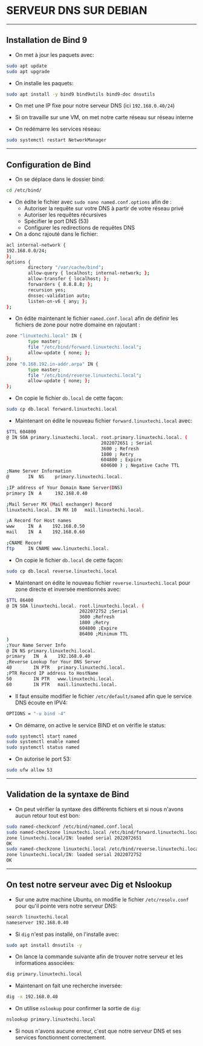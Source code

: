 # SERVEUR DNS SUR DEBIAN

-----------------------------------------------------------------------

## Installation de Bind 9

- On met à jour les paquets avec:
```bash
sudo apt update 
sudo apt upgrade
```

- On installe les paquets:
```bash
sudo apt install -y bind9 bind9utils bind9-doc dnsutils
```

- On met une IP fixe pour notre serveur DNS (ici `192.168.0.40/24`)

- Si on travaille sur une VM, on met notre carte réseau sur réseau interne

- On redémarre les services réseau:
```bash
sudo systemctl restart NetworkManager
```

-----------------------------------------------------------------------

## Configuration de Bind

- On se déplace dans le dossier bind:
```bash
cd /etc/bind/
```

- On édite le fichier avec `sudo nano named.conf.options` afin de :
    * Autoriser la requête sur votre DNS à partir de votre réseau privé
    * Autoriser les requêtes récursives
    * Spécifier le port DNS (53)
    * Configurer les redirections de requêtes DNS
- On a donc rajouté dans le fichier:
```bash
acl internal-network {
192.168.0.0/24;
};
options {
        directory "/var/cache/bind";
        allow-query { localhost; internal-network; };
        allow-transfer { localhost; };
        forwarders { 8.8.8.8; };
        recursion yes;
        dnssec-validation auto;
        listen-on-v6 { any; };
};
```

- On édite maintenant le fichier `named.conf.local` afin de définir les fichiers de zone pour notre domaine en rajoutant :
```bash
zone "linuxtechi.local" IN {
        type master;
        file "/etc/bind/forward.linuxtechi.local";
        allow-update { none; };
};
zone "0.168.192.in-addr.arpa" IN {
        type master;
        file "/etc/bind/reverse.linuxtechi.local";
        allow-update { none; };
};
```

- On copie le fichier `db.local` de cette façon:
```bash
sudo cp db.local forward.linuxtechi.local
```

- Maintenant on édite le nouveau fichier `forward.linuxtechi.local` avec:
```bash
$TTL 604800
@ IN SOA primary.linuxtechi.local. root.primary.linuxtechi.local. (
                                   2022072651 ; Serial
                                   3600 ; Refresh
                                   1800 ; Retry
                                   604800 ; Expire
                                   604600 ) ; Negative Cache TTL
;Name Server Information
@       IN  NS    primary.linuxtechi.local.

;IP address of Your Domain Name Server(DNS)
primary IN  A     192.168.0.40

;Mail Server MX (Mail exchanger) Record
linuxtechi.local. IN MX 10   mail.linuxtechi.local.

;A Record for Host names
www     IN  A    192.168.0.50
mail    IN  A    192.168.0.60

;CNAME Record
ftp     IN CNAME www.linuxtechi.local.
```

- On copie le fichier `db.local` de cette façon:
```bash
sudo cp db.local reverse.linuxtechi.local
```

- Maintenant on édite le nouveau fichier `reverse.linuxtechi.local` pour zone directe et inversée mentionnés avec:
```bash
$TTL 86400
@ IN SOA linuxtechi.local. root.linuxtechi.local. (
                           2022072752 ;Serial
                           3600 ;Refresh
                           1800 ;Retry
                           604800 ;Expire
                           86400 ;Minimum TTL
)
;Your Name Server Info
@ IN NS primary.linuxtechi.local.
primary   IN  A    192.168.0.40
;Reverse Lookup for Your DNS Server
40        IN PTR   primary.linuxtechi.local.
;PTR Record IP address to HostName
50        IN PTR   www.linuxtechi.local.
60        IN PTR   mail.linuxtechi.local.
```

- Il faut ensuite modifier le fichier `/etc/default/named` afin que le service DNS écoute en IPV4:
```bash
OPTIONS = "-u bind -4"
```

- On démarre, on active le service BIND et on vérifie le status:
```bash
sudo systemctl start named
sudo systemctl enable named
sudo systemctl status named
```

- On autorise le port 53:
```bash
sudo ufw allow 53
```

---

## Validation de la syntaxe de Bind

- On peut vérifier la syntaxe des différents fichiers et si nous n'avons aucun retour tout est bon:
```bash
sudo named-checkconf /etc/bind/named.conf.local
sudo named-checkzone linuxtechi.local /etc/bind/forward.linuxtechi.local
zone linuxtechi.local/IN: loaded serial 2022072651
OK
sudo named-checkzone linuxtechi.local /etc/bind/reverse.linuxtechi.local
zone linuxtechi.local/IN: loaded serial 2022072752
OK
```

---

## On test notre serveur avec Dig et Nslookup

- Sur une autre machine Ubuntu, on modifie le fichier `/etc/resolv.conf` pour qu'il pointe vers notre serveur DNS:
```bash
search linuxtechi.local
nameserver 192.168.0.40
```

- Si `dig` n'est pas installé, on l'installe avec:
```bash
sudo apt install dnsutils -y
```

- On lance la commande suivante afin de trouver notre serveur et les informations associées:
```bash
dig primary.linuxtechi.local
```

- Maintenant on fait une recherche inversée:
```bash
dig -x 192.168.0.40
```

- On utilise `nslookup` pour confirmer la sortie de `dig`:
```bash
nslookup primary.linuxtechi.local
```

- Si nous n'avons aucune erreur, c'est que notre serveur DNS et ses services fonctionnent correctement.
